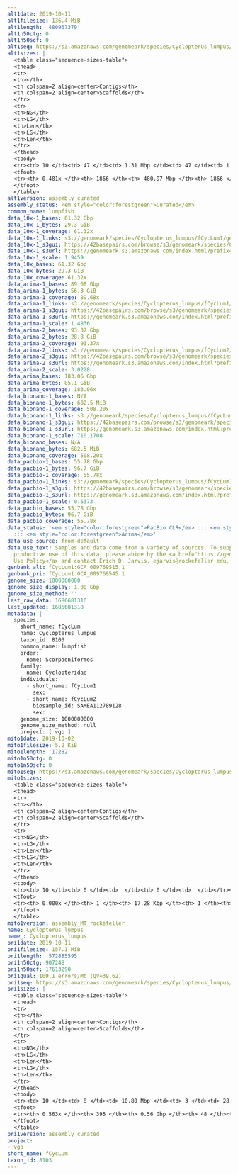 ```yaml
---
alt1date: 2019-10-11
alt1filesize: 136.4 MiB
alt1length: '480967379'
alt1n50ctg: 0
alt1n50scf: 0
alt1seq: https://s3.amazonaws.com/genomeark/species/Cyclopterus_lumpus/fCycLum1/assembly_curated/fCycLum1.alt.cur.20191011.fasta.gz
alt1sizes: |
  <table class="sequence-sizes-table">
  <thead>
  <tr>
  <th></th>
  <th colspan=2 align=center>Contigs</th>
  <th colspan=2 align=center>Scaffolds</th>
  </tr>
  <tr>
  <th>NG</th>
  <th>LG</th>
  <th>Len</th>
  <th>LG</th>
  <th>Len</th>
  </tr>
  </thead>
  <tbody>
  <tr><td> 10 </td><td> 47 </td><td> 1.31 Mbp </td><td> 47 </td><td> 1.31 Mbp </td></tr><tr><td> 20 </td><td> 150 </td><td> 0.75 Mbp </td><td> 150 </td><td> 0.75 Mbp </td></tr><tr><td> 30 </td><td> 334 </td><td> 403.95 Kbp </td><td> 334 </td><td> 403.95 Kbp </td></tr><tr><td> 40 </td><td> 747 </td><td> 151.08 Kbp </td><td> 747 </td><td> 151.08 Kbp </td></tr><tr style="background-color:#cccccc;"><td> 50 </td><td> 0 </td><td>  </td><td> 0 </td><td>  </td></tr><tr><td> 60 </td><td> 0 </td><td>  </td><td> 0 </td><td>  </td></tr><tr><td> 70 </td><td> 0 </td><td>  </td><td> 0 </td><td>  </td></tr><tr><td> 80 </td><td> 0 </td><td>  </td><td> 0 </td><td>  </td></tr><tr><td> 90 </td><td> 0 </td><td>  </td><td> 0 </td><td>  </td></tr><tr><td> 100 </td><td> 0 </td><td>  </td><td> 0 </td><td>  </td></tr></tbody>
  <tfoot>
  <tr><th> 0.481x </th><th> 1866 </th><th> 480.97 Mbp </th><th> 1866 </th><th> 480.97 Mbp </th></tr>
  </tfoot>
  </table>
alt1version: assembly_curated
assembly_status: <em style="color:forestgreen">Curated</em>
common_name: lumpfish
data_10x-1_bases: 61.32 Gbp
data_10x-1_bytes: 29.3 GiB
data_10x-1_coverage: 61.32x
data_10x-1_links: s3://genomeark/species/Cyclopterus_lumpus/fCycLum1/genomic_data/10x/<br>
data_10x-1_s3gui: https://42basepairs.com/browse/s3/genomeark/species/Cyclopterus_lumpus/fCycLum1/genomic_data/10x/
data_10x-1_s3url: https://genomeark.s3.amazonaws.com/index.html?prefix=species/Cyclopterus_lumpus/fCycLum1/genomic_data/10x/
data_10x-1_scale: 1.9459
data_10x_bases: 61.32 Gbp
data_10x_bytes: 29.3 GiB
data_10x_coverage: 61.32x
data_arima-1_bases: 89.68 Gbp
data_arima-1_bytes: 56.3 GiB
data_arima-1_coverage: 89.68x
data_arima-1_links: s3://genomeark/species/Cyclopterus_lumpus/fCycLum1/genomic_data/arima/<br>
data_arima-1_s3gui: https://42basepairs.com/browse/s3/genomeark/species/Cyclopterus_lumpus/fCycLum1/genomic_data/arima/
data_arima-1_s3url: https://genomeark.s3.amazonaws.com/index.html?prefix=species/Cyclopterus_lumpus/fCycLum1/genomic_data/arima/
data_arima-1_scale: 1.4836
data_arima-2_bases: 93.37 Gbp
data_arima-2_bytes: 28.8 GiB
data_arima-2_coverage: 93.37x
data_arima-2_links: s3://genomeark/species/Cyclopterus_lumpus/fCycLum2/genomic_data/arima/<br>
data_arima-2_s3gui: https://42basepairs.com/browse/s3/genomeark/species/Cyclopterus_lumpus/fCycLum2/genomic_data/arima/
data_arima-2_s3url: https://genomeark.s3.amazonaws.com/index.html?prefix=species/Cyclopterus_lumpus/fCycLum2/genomic_data/arima/
data_arima-2_scale: 3.0228
data_arima_bases: 183.06 Gbp
data_arima_bytes: 85.1 GiB
data_arima_coverage: 183.06x
data_bionano-1_bases: N/A
data_bionano-1_bytes: 682.5 MiB
data_bionano-1_coverage: 508.20x
data_bionano-1_links: s3://genomeark/species/Cyclopterus_lumpus/fCycLum1/genomic_data/bionano/<br>
data_bionano-1_s3gui: https://42basepairs.com/browse/s3/genomeark/species/Cyclopterus_lumpus/fCycLum1/genomic_data/bionano/
data_bionano-1_s3url: https://genomeark.s3.amazonaws.com/index.html?prefix=species/Cyclopterus_lumpus/fCycLum1/genomic_data/bionano/
data_bionano-1_scale: 710.1708
data_bionano_bases: N/A
data_bionano_bytes: 682.5 MiB
data_bionano_coverage: 508.20x
data_pacbio-1_bases: 55.78 Gbp
data_pacbio-1_bytes: 96.7 GiB
data_pacbio-1_coverage: 55.78x
data_pacbio-1_links: s3://genomeark/species/Cyclopterus_lumpus/fCycLum1/genomic_data/pacbio/<br>
data_pacbio-1_s3gui: https://42basepairs.com/browse/s3/genomeark/species/Cyclopterus_lumpus/fCycLum1/genomic_data/pacbio/
data_pacbio-1_s3url: https://genomeark.s3.amazonaws.com/index.html?prefix=species/Cyclopterus_lumpus/fCycLum1/genomic_data/pacbio/
data_pacbio-1_scale: 0.5373
data_pacbio_bases: 55.78 Gbp
data_pacbio_bytes: 96.7 GiB
data_pacbio_coverage: 55.78x
data_status: '<em style="color:forestgreen">PacBio CLR</em> ::: <em style="color:forestgreen">10x</em>
  ::: <em style="color:forestgreen">Arima</em>'
data_use_source: from-default
data_use_text: Samples and data come from a variety of sources. To support fair and
  productive use of this data, please abide by the <a href="https://genome10k.soe.ucsc.edu/data-use-policies/">Data
  Use Policy</a> and contact Erich D. Jarvis, ejarvis@rockefeller.edu, with any questions.
genbank_alt: fCycLum1:GCA_009769515.1
genbank_pri: fCycLum1:GCA_009769545.1
genome_size: 1000000000
genome_size_display: 1.00 Gbp
genome_size_method: ''
last_raw_data: 1686681316
last_updated: 1686681318
metadata: |
  species:
    short_name: fCycLum
    name: Cyclopterus lumpus
    taxon_id: 8103
    common_name: lumpfish
    order:
      name: Scorpaeniformes
    family:
      name: Cyclopteridae
    individuals:
      - short_name: fCycLum1
        sex:
      - short_name: fCycLum2
        biosample_id: SAMEA112789128
        sex:
    genome_size: 1000000000
    genome_size_method: null
    project: [ vgp ]
mito1date: 2019-10-02
mito1filesize: 5.2 KiB
mito1length: '17282'
mito1n50ctg: 0
mito1n50scf: 0
mito1seq: https://s3.amazonaws.com/genomeark/species/Cyclopterus_lumpus/fCycLum1/assembly_MT_rockefeller/fCycLum1.MT.20191002.fasta.gz
mito1sizes: |
  <table class="sequence-sizes-table">
  <thead>
  <tr>
  <th></th>
  <th colspan=2 align=center>Contigs</th>
  <th colspan=2 align=center>Scaffolds</th>
  </tr>
  <tr>
  <th>NG</th>
  <th>LG</th>
  <th>Len</th>
  <th>LG</th>
  <th>Len</th>
  </tr>
  </thead>
  <tbody>
  <tr><td> 10 </td><td> 0 </td><td>  </td><td> 0 </td><td>  </td></tr><tr><td> 20 </td><td> 0 </td><td>  </td><td> 0 </td><td>  </td></tr><tr><td> 30 </td><td> 0 </td><td>  </td><td> 0 </td><td>  </td></tr><tr><td> 40 </td><td> 0 </td><td>  </td><td> 0 </td><td>  </td></tr><tr style="background-color:#cccccc;"><td> 50 </td><td> 0 </td><td style="background-color:#ff8888;">  </td><td> 0 </td><td style="background-color:#ff8888;">  </td></tr><tr><td> 60 </td><td> 0 </td><td>  </td><td> 0 </td><td>  </td></tr><tr><td> 70 </td><td> 0 </td><td>  </td><td> 0 </td><td>  </td></tr><tr><td> 80 </td><td> 0 </td><td>  </td><td> 0 </td><td>  </td></tr><tr><td> 90 </td><td> 0 </td><td>  </td><td> 0 </td><td>  </td></tr><tr><td> 100 </td><td> 0 </td><td>  </td><td> 0 </td><td>  </td></tr></tbody>
  <tfoot>
  <tr><th> 0.000x </th><th> 1 </th><th> 17.28 Kbp </th><th> 1 </th><th> 17.28 Kbp </th></tr>
  </tfoot>
  </table>
mito1version: assembly_MT_rockefeller
name: Cyclopterus lumpus
name_: Cyclopterus_lumpus
pri1date: 2019-10-11
pri1filesize: 157.1 MiB
pri1length: '572885595'
pri1n50ctg: 907248
pri1n50scf: 17613290
pri1qual: 109.1 errors/Mb (QV=39.62)
pri1seq: https://s3.amazonaws.com/genomeark/species/Cyclopterus_lumpus/fCycLum1/assembly_curated/fCycLum1.pri.cur.20191011.fasta.gz
pri1sizes: |
  <table class="sequence-sizes-table">
  <thead>
  <tr>
  <th></th>
  <th colspan=2 align=center>Contigs</th>
  <th colspan=2 align=center>Scaffolds</th>
  </tr>
  <tr>
  <th>NG</th>
  <th>LG</th>
  <th>Len</th>
  <th>LG</th>
  <th>Len</th>
  </tr>
  </thead>
  <tbody>
  <tr><td> 10 </td><td> 8 </td><td> 10.80 Mbp </td><td> 3 </td><td> 28.00 Mbp </td></tr><tr><td> 20 </td><td> 20 </td><td> 6.41 Mbp </td><td> 7 </td><td> 26.15 Mbp </td></tr><tr><td> 30 </td><td> 38 </td><td> 4.35 Mbp </td><td> 11 </td><td> 23.79 Mbp </td></tr><tr><td> 40 </td><td> 74 </td><td> 1.96 Mbp </td><td> 15 </td><td> 21.87 Mbp </td></tr><tr style="background-color:#cccccc;"><td> 50 </td><td> 146 </td><td style="background-color:#ff8888;"> 0.91 Mbp </td><td> 20 </td><td style="background-color:#88ff88;"> 17.61 Mbp </td></tr><tr><td> 60 </td><td> 0 </td><td>  </td><td> 0 </td><td>  </td></tr><tr><td> 70 </td><td> 0 </td><td>  </td><td> 0 </td><td>  </td></tr><tr><td> 80 </td><td> 0 </td><td>  </td><td> 0 </td><td>  </td></tr><tr><td> 90 </td><td> 0 </td><td>  </td><td> 0 </td><td>  </td></tr><tr><td> 100 </td><td> 0 </td><td>  </td><td> 0 </td><td>  </td></tr></tbody>
  <tfoot>
  <tr><th> 0.563x </th><th> 395 </th><th> 0.56 Gbp </th><th> 48 </th><th> 0.57 Gbp </th></tr>
  </tfoot>
  </table>
pri1version: assembly_curated
project:
- vgp
short_name: fCycLum
taxon_id: 8103
---
```

